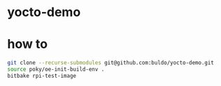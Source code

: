 # yocto-demo

# how to
```sh
git clone --recurse-submodules git@github.com:buldo/yocto-demo.git
source poky/oe-init-build-env .
bitbake rpi-test-image
```

